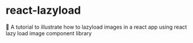# react-lazyload
🦥 A tutorial to illustrate how to lazyload images in a react app using react lazy load image component library
